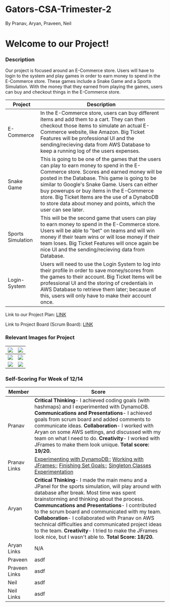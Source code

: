 # Gators-CSA-Trimester-2
By Pranav, Aryan, Praveen, Neil
# Welcome to our Project!

### Description

Our project is focused around an E-Commerce store. Users will have to login to the system and play games in order to earn money to spend in the E-Commerce store. These games include a Snake Game and a Sports Simulation. With the money that they earned from playing the games, users can buy and checkout things in the E-Commerce store. 

| Project | Description |
| --- | --- |
| E-Commerce | In the E-Commerce store, users can buy different items and add them to a cart. They can then checkout those items to simulate an actual E-Commerce website, like Amazon. Big Ticket Features will be professional UI and the sending/recieving data from AWS Database to keep a running log of the users expenses. |
| Snake Game | This is going to be one of the games that the users can play to earn money to spend in the E-Commerce store. Scores and earned money will be posted in the Database. This game is going to be similar to Google's Snake Game. Users can either buy powerups or buy items in the E-Commerce store. Big Ticket Items are the use of a DynaboDB to store data about money and points, which the user can see later. |
| Sports Simulation | This will be the second game that users can play to earn money to spend in the E-Commerce store. Users will be able to "bet" on teams and will win money if their team wins or will lose money if their team loses. Big Ticket Features will once again be nice UI and the sending/recieving data from Database. |
| Login-System | Users will need to use the Login System to log into their profile in order to save money/scores from the games to their account. Big Ticket Items will be professional UI and the storing of credentials in AWS Database to retrieve them later; because of this, users will only have to make their account once. |


Link to our Project Plan: [LINK](https://docs.google.com/document/d/13kGw1NK0cC8eVTMHhqx2FforypQqX0jvQrwkl_mz6lw/edit?usp=sharing)

Link to Project Board (Scrum Board): [LINK](https://github.com/aryan114/Gators-CSA-Trimester-2/projects/1)

### Relevant Images for Project
|![](https://github.com/aryan114/Gators-CSA-Trimester-2/blob/02621feaa67d6dacca07f2c818cd7508ea37065c/Images/LoginDB.JPG) |![](https://github.com/aryan114/Gators-CSA-Trimester-2/blob/02621feaa67d6dacca07f2c818cd7508ea37065c/Images/Login%20MVC.JPG) |
| --- | --- |
|![](https://github.com/aryan114/Gators-CSA-Trimester-2/blob/02621feaa67d6dacca07f2c818cd7508ea37065c/Images/sportsdb.JPG) |![](https://github.com/aryan114/Gators-CSA-Trimester-2/blob/02621feaa67d6dacca07f2c818cd7508ea37065c/Images/sportsmvc.JPG) |
|![](https://github.com/aryan114/Gators-CSA-Trimester-2/blob/02621feaa67d6dacca07f2c818cd7508ea37065c/Images/snakedb.JPG) |![](https://github.com/aryan114/Gators-CSA-Trimester-2/blob/02621feaa67d6dacca07f2c818cd7508ea37065c/Images/EDB.JPG) |



### Self-Scoring For Week of 12/14

| Member | Score |
| --- | --- |
| Pranav | **Critical Thinking**- I achieved coding goals (with hashmaps) and I experimented with DynamoDB. **Communications and Presentations**- I achieved goals from scrum board and added comments to communicate ideas. **Collaboration**- I worked with Aryan on some AWS settings, and discussed with my team on what I need to do. **Creativity**- I worked with JFrames to make them look unique. **Total score: 19/20.**  |
| Pranav Links | [Experimenting with DynamoDB](https://github.com/aryan114/Gators-CSA-Trimester-2/blob/d0a8258e0d7ab99feb4e2267d316e89d8d0357dd/src/Images/DynamoDB%20Table.JPG);; [Working with JFrames](https://github.com/aryan114/Gators-CSA-Trimester-2/blob/d0a8258e0d7ab99feb4e2267d316e89d8d0357dd/src/LoginSystem/Login.java#L134);; [Finishing Set Goals](https://github.com/aryan114/Gators-CSA-Trimester-2/projects/1);; [Singleton Classes Experimentation](https://github.com/aryan114/Gators-CSA-Trimester-2/blob/d0a8258e0d7ab99feb4e2267d316e89d8d0357dd/src/LoginSystem/CredentialStore.java#L18) |
| Aryan |**Critical Thinking**- I made the main menu and a JPanel for the sports simulation, will play around with database after break. Most time was spent brainstorming and thinking about the process. **Communcations and Presentations**- I contributed to the scrum board and communicated with my team. **Collaboration**- I collaborated with Pranav on AWS technical difficulties and communicated project ideas to the team. **Creativity**- I tried to make the JFrames look nice, but I wasn't able to. **Total Score: 18/20.** |
| Aryan Links | N/A |
| Praveen | asdf |
| Praveen Links | asdf |
| Neil | asdf |
| Neil Links | asdf |
